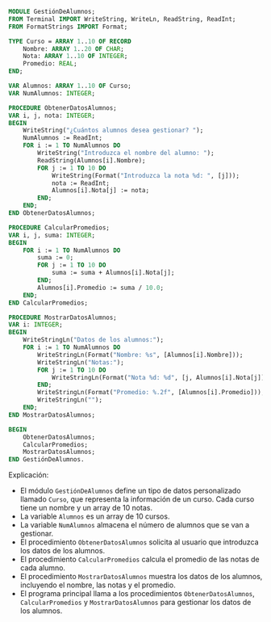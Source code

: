 ```modula-2
MODULE GestiónDeAlumnos;
FROM Terminal IMPORT WriteString, WriteLn, ReadString, ReadInt;
FROM FormatStrings IMPORT Format;

TYPE Curso = ARRAY 1..10 OF RECORD
    Nombre: ARRAY 1..20 OF CHAR;
    Nota: ARRAY 1..10 OF INTEGER;
    Promedio: REAL;
END;

VAR Alumnos: ARRAY 1..10 OF Curso;
VAR NumAlumnos: INTEGER;

PROCEDURE ObtenerDatosAlumnos;
VAR i, j, nota: INTEGER;
BEGIN
    WriteString("¿Cuántos alumnos desea gestionar? ");
    NumAlumnos := ReadInt;
    FOR i := 1 TO NumAlumnos DO
        WriteString("Introduzca el nombre del alumno: ");
        ReadString(Alumnos[i].Nombre);
        FOR j := 1 TO 10 DO
            WriteString(Format("Introduzca la nota %d: ", [j]));
            nota := ReadInt;
            Alumnos[i].Nota[j] := nota;
        END;
    END;
END ObtenerDatosAlumnos;

PROCEDURE CalcularPromedios;
VAR i, j, suma: INTEGER;
BEGIN
    FOR i := 1 TO NumAlumnos DO
        suma := 0;
        FOR j := 1 TO 10 DO
            suma := suma + Alumnos[i].Nota[j];
        END;
        Alumnos[i].Promedio := suma / 10.0;
    END;
END CalcularPromedios;

PROCEDURE MostrarDatosAlumnos;
VAR i: INTEGER;
BEGIN
    WriteStringLn("Datos de los alumnos:");
    FOR i := 1 TO NumAlumnos DO
        WriteStringLn(Format("Nombre: %s", [Alumnos[i].Nombre]));
        WriteStringLn("Notas:");
        FOR j := 1 TO 10 DO
            WriteStringLn(Format("Nota %d: %d", [j, Alumnos[i].Nota[j]]));
        END;
        WriteStringLn(Format("Promedio: %.2f", [Alumnos[i].Promedio]));
        WriteStringLn("");
    END;
END MostrarDatosAlumnos;

BEGIN
    ObtenerDatosAlumnos;
    CalcularPromedios;
    MostrarDatosAlumnos;
END GestiónDeAlumnos.
```

Explicación:

* El módulo `GestiónDeAlumnos` define un tipo de datos personalizado llamado `Curso`, que representa la información de un curso. Cada curso tiene un nombre y un array de 10 notas.
* La variable `Alumnos` es un array de 10 cursos.
* La variable `NumAlumnos` almacena el número de alumnos que se van a gestionar.
* El procedimiento `ObtenerDatosAlumnos` solicita al usuario que introduzca los datos de los alumnos.
* El procedimiento `CalcularPromedios` calcula el promedio de las notas de cada alumno.
* El procedimiento `MostrarDatosAlumnos` muestra los datos de los alumnos, incluyendo el nombre, las notas y el promedio.
* El programa principal llama a los procedimientos `ObtenerDatosAlumnos`, `CalcularPromedios` y `MostrarDatosAlumnos` para gestionar los datos de los alumnos.